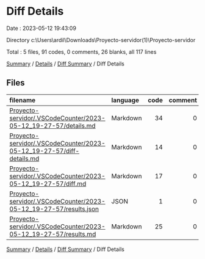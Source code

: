 # Diff Details

Date : 2023-05-12 19:43:09

Directory c:\\Users\\ardil\\Downloads\\Proyecto-servidor(1)\\Proyecto-servidor

Total : 5 files,  91 codes, 0 comments, 26 blanks, all 117 lines

[Summary](results.md) / [Details](details.md) / [Diff Summary](diff.md) / Diff Details

## Files
| filename | language | code | comment | blank | total |
| :--- | :--- | ---: | ---: | ---: | ---: |
| [Proyecto-servidor/.VSCodeCounter/2023-05-12_19-27-57/details.md](/Proyecto-servidor/.VSCodeCounter/2023-05-12_19-27-57/details.md) | Markdown | 34 | 0 | 6 | 40 |
| [Proyecto-servidor/.VSCodeCounter/2023-05-12_19-27-57/diff-details.md](/Proyecto-servidor/.VSCodeCounter/2023-05-12_19-27-57/diff-details.md) | Markdown | 14 | 0 | 6 | 20 |
| [Proyecto-servidor/.VSCodeCounter/2023-05-12_19-27-57/diff.md](/Proyecto-servidor/.VSCodeCounter/2023-05-12_19-27-57/diff.md) | Markdown | 17 | 0 | 7 | 24 |
| [Proyecto-servidor/.VSCodeCounter/2023-05-12_19-27-57/results.json](/Proyecto-servidor/.VSCodeCounter/2023-05-12_19-27-57/results.json) | JSON | 1 | 0 | 0 | 1 |
| [Proyecto-servidor/.VSCodeCounter/2023-05-12_19-27-57/results.md](/Proyecto-servidor/.VSCodeCounter/2023-05-12_19-27-57/results.md) | Markdown | 25 | 0 | 7 | 32 |

[Summary](results.md) / [Details](details.md) / [Diff Summary](diff.md) / Diff Details